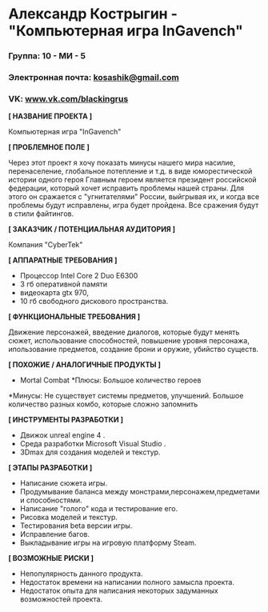 # Александр Кострыгин - "Компьютерная игра InGavench"

### Группа: 10 - МИ - 5

### Электронная почта: kosashik@gmail.com

### VK: www.vk.com/blackingrus


**[ НАЗВАНИЕ ПРОЕКТА ]**

Компьютерная игра "InGavench"


**[ ПРОБЛЕМНОЕ ПОЛЕ ]**

Через этот проект я хочу показать минусы нашего мира насилие, перенаселение, глобальное потепление и т.д. в виде юморестической истории одного героя
Главным героем является президент российской федерации, который хочет исправить проблемы нашей страны. Для этого он сражается с "угнитателями" России, выйгрывая их, и когда все проблемы будут исправлены, игра будет пройдена. Все сражения будут в стили файтингов. 

**[ ЗАКАЗЧИК / ПОТЕНЦИАЛЬНАЯ АУДИТОРИЯ ]**

Компания "CyberTek"

**[ АППАРАТНЫЕ ТРЕБОВАНИЯ ]** 

* Процессор Intel Core 2 Duo E6300
* 3 гб оперативной памяти 
* видеокарта gtx 970,
* 10 гб свободного дискового пространства.

**[ ФУНКЦИОНАЛЬНЫЕ ТРЕБОВАНИЯ ]**

Движение персонажей, введение диалогов, которые будут менять сюжет, использование способностей, повышение уровня персонажа, ипользование предметов, создание брони и оружие, убийство существ.

**[ ПОХОЖИЕ / АНАЛОГИЧНЫЕ ПРОДУКТЫ ]**

* Mortal Combat
*Плюсы:
Большое количество героев

*Минусы: 
Не существует системы предметов, улучшений. Большое количество разных комбо, которые сложно запомнить

**[ ИНСТРУМЕНТЫ РАЗРАБОТКИ ]**

* Движок unreal engine 4 .
* Среда разработки Microsoft Visual Studio .
* 3Dmax для создания моделей и текстур.

**[ ЭТАПЫ РАЗРАБОТКИ ]**

* Написание сюжета игры. 
* Продумывание баланса между монстрами,персонажем,предметами и способностями. 
* Написание "голого" кода и тестирование его. 
* Рисовка моделей и текстур. 
* Тестирования beta версии игры. 
* Исправление багов. 
* Выкладывание игры на игровую платформу Steam.

**[ ВОЗМОЖНЫЕ РИСКИ ]**

* Непопулярность данного продукта. 
* Недостаток времени на написании полного замысла проекта.
* Недостаток опыта для написания некоторых задуманных возможностей проекта.
